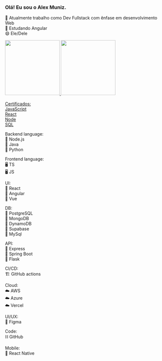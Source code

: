 ### Olá! Eu sou o Alex Muniz.

🔭 Atualmente trabalho como Dev Fullstack com ênfase em desenvolvimento Web
<br>
🌱 Estudando Angular
<br>
😄 Ele/Dele
<br>
<div>
  <a href="https://github.com/virgilhawkins00">
    <img height="180em" src="https://github-readme-stats.vercel.app/api?username=virgilhawkins00&show_icons=true&theme=transparent&bg_color=00000000&include_all_commits=true&count_private=true"/>
    <img height="180em" src="https://github-readme-stats.vercel.app/api/top-langs/?username=virgilhawkins00&layout=donut&size_weight=0&count_weight=1&langs_count=9&theme=transparent&bg_color=00000000&count_private=true"/>
</div>

  <br>  

 <div> 
   Certificados:
   <br>
   <a href="https://www.hackerrank.com/certificates/63ef9a8d6b93" src="https://www.hackerrank.com/certificates/63ef9a8d6b93"> JavaScript </a>
   <br>
   <a href="https://www.hackerrank.com/certificates/812950460902" src="https://www.hackerrank.com/certificates/812950460902"> React </a>
   <br>
   <a href="https://www.hackerrank.com/certificates/95872c27738e" src="https://www.hackerrank.com/certificates/95872c27738e"> Node </a>
   <br>
   <a href="https://www.hackerrank.com/certificates/ce65020048a6" src="https://www.hackerrank.com/certificates/ce65020048a6"> SQL </a> 
   <br>
  </div>  
  
  Backend language:<br>
🧮 Node.js<br>
🧮 Java<br>
🧮 Python<br>

Frontend language:<br>
🖥️ TS<br>
🖥️ JS<br>

UI:<br>
🎨 React<br>
🎨 Angular<br>
🎨 Vue<br>

DB:<br>
📁 PostgreSQL<br>
📁 MongoDB<br>
📁 DynamoDB<br>
📁 Supabase<br>
📁 MySql<br>

API:<br>
🔌 Express<br>
🔌 Spring Boot<br>
🔌 Flask<br>

CI/CD:<br>
🏗️ GitHub actions<br>

Cloud:<br>
☁️ AWS<br>
☁️ Azure<br>
☁️ Vercel<br>

UI/UX:<br>
🎨 Figma<br>

Code:<br>
⛓️ GitHub<br>

Mobile:<br>
📱 React Native<br>
